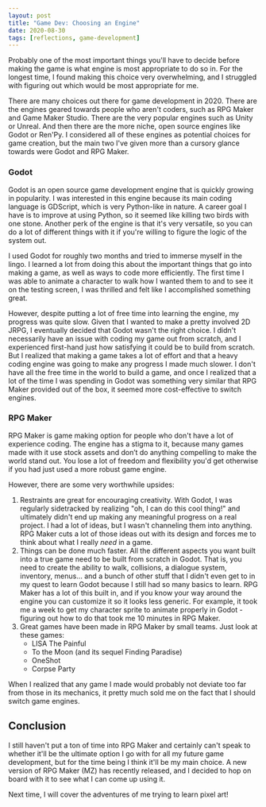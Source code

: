 ```yaml
---
layout: post
title: "Game Dev: Choosing an Engine"
date: 2020-08-30
tags: [reflections, game-development] 
---
```


Probably one of the most important things you'll have to decide before making the game is what engine is most appropriate to do so in. For the longest time, I found making this choice very overwhelming, and I struggled with figuring out which would be most appropriate for me. 

There are many choices out there for game development in 2020. There are the engines geared towards people who aren't coders, such as RPG Maker and Game Maker Studio. There are the very popular engines such as Unity or Unreal. And then there are the more niche, open source engines like Godot or Ren'Py. I considered all of these engines as potential choices for game creation, but the main two I've given more than a cursory glance towards were Godot and RPG Maker.

### Godot

Godot is an open source game development engine that is quickly growing in popularity. I was interested in this engine because its main coding language is GDScript, which is very Python-like in nature. A career goal I have is to improve at using Python, so it seemed like killing two birds with one stone. Another perk of the engine is that it's very versatile, so you can do a lot of different things with it if you're willing to figure the logic of the system out.

I used Godot for roughly two months and tried to immerse myself in the lingo. I learned a lot from doing this about the important things that go into making a game, as well as ways to code more efficiently. The first time I was able to animate a character to walk how I wanted them to and to see it on the testing screen, I was thrilled and felt like I accomplished something great.

However, despite putting a lot of free time into learning the engine, my progress was quite slow. Given that I wanted to make a pretty involved 2D JRPG, I eventually decided that Godot wasn't the right choice. I didn't necessarily have an issue with coding my game out from scratch, and I experienced first-hand just how satisfying it could be to build from scratch. But I realized that making a game takes a lot of effort and that a heavy coding engine was going to make any progress I made much slower. I don't have all the free time in the world to build a game, and once I realized that a lot of the time I was spending in Godot was something very similar that RPG Maker provided out of the box, it seemed more cost-effective to switch engines.

### RPG Maker

RPG Maker is game making option for people who don't have a lot of experience coding. The engine has a stigma to it, because many games made with it use stock assets and don’t do anything compelling to make the world stand out. You lose a lot of freedom and flexibility you'd get otherwise if you had just used a more robust game engine. 

However, there are some very worthwhile upsides:
1) Restraints are great for encouraging creativity. With Godot, I was regularly sidetracked by realizing "oh, I can do this cool thing!" and ultimately didn't end up making any meaningful progress on a real project. I had a lot of ideas, but I wasn't channeling them into anything. RPG Maker cuts a lot of those ideas out with its design and forces me to think about what I really *need* in a game. 
2) Things can be done much faster. All the different aspects you want built into a true game need to be built from scratch in Godot. That is, you need to create the ability to walk, collisions, a dialogue system, inventory, menus… and a bunch of other stuff that I didn't even get to in my quest to learn Godot because I still had so many basics to learn. RPG Maker has a lot of this built in, and if you know your way around the engine you can customize it so it looks less generic. For example, it took me a week to get my character sprite to animate properly in Godot - figuring out how to do that took me 10 minutes in RPG Maker.
3) Great games have been made in RPG Maker by small teams. Just look at these games:
    * LISA The Painful
    * To the Moon (and its sequel Finding Paradise)
    * OneShot
    * Corpse Party

When I realized that any game I made would probably not deviate too far from those in its mechanics, it pretty much sold me on the fact that I should switch game engines. 

## Conclusion

I still haven't put a ton of time into RPG Maker and certainly can't speak to whether it'll be the ultimate option I go with for all my future game development, but for the time being I think it'll be my main choice. A new version of RPG Maker (MZ) has recently released, and I decided to hop on board with it to see what I can come up using it.

Next time, I will cover the adventures of me trying to learn pixel art! 
